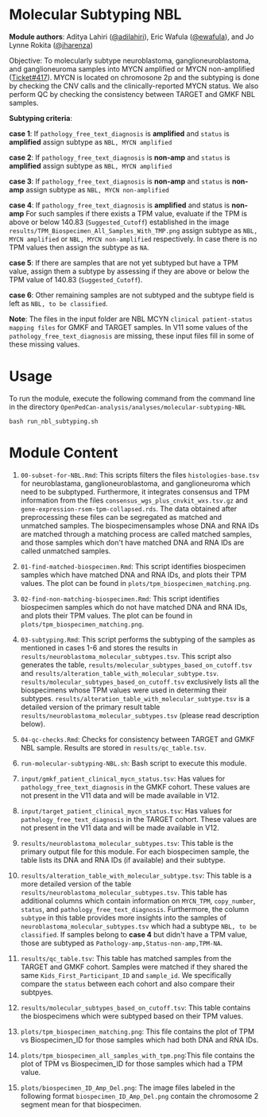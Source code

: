 # Molecular Subtyping NBL
**Module authors**: Aditya Lahiri ([@adilahiri](https://github.com/adilahiri)), Eric Wafula ([@ewafula](https://github.com/ewafula)), and Jo Lynne Rokita ([@jharenza](https://github.com/jharenza))


Objective: To molecularly subtype neuroblastoma, ganglioneuroblastoma, and ganglioneuroma samples into MYCN 
amplified or MYCN non-amplified ([Ticket#417](https://github.com/PediatricOpenTargets/ticket-tracker/issues/417)).
MYCN is located on chromosone 2p and the subtyping is done by checking the CNV calls and the
clinically-reported MYCN status. We also perform QC by checking the consistency between TARGET and GMKF NBL samples.

**Subtyping criteria**:

**case 1**:
If `pathology_free_text_diagnosis` is **amplified** and `status` is **amplified** assign subtype as `NBL, MYCN amplified`

**case 2**:
If `pathology_free_text_diagnosis` is **non-amp** and `status` is **amplified** assign subtype as `NBL, MYCN amplified`

**case 3**:
If `pathology_free_text_diagnosis` is **non-amp** and `status` is **non-amp** assign subtype as `NBL, MYCN non-amplified`

**case 4**:
If `pathology_free_text_diagnosis` is **amplified** and status is **non-amp**
For such samples if there exists a TPM value, evaluate if the TPM is above or below 140.83 (`Suggested_Cutoff`) established in the image `results/TPM_Biospecimen_All_Samples_With_TMP.png` assign subtype as `NBL, MYCN amplified` or `NBL, MYCN non-amplified` respectively.  In case there is no TPM values then assign the subtype as `NA`. 

**case 5**:
If there are samples that are not yet subtyped but have a TPM value, assign them a subtype by assessing if they are above or below
the TPM value of 140.83 (`Suggested_Cutoff`).  

**case 6**:
Other remaining samples are not subtyped and the subtype field is left as `NBL, to be classified`.

**Note**: The files in the input folder are NBL MCYN `clinical patient-status mapping files` for GMKF and TARGET samples. In V11 some values of the `pathology_free_text_diagnosis` are missing, these input files fill in some of these missing values. 

# Usage
To run the module, execute the following command from the command line in the directory `OpenPedCan-analysis/analyses/molecular-subtyping-NBL` 

`bash run_nbl_subtyping.sh `

# Module Content
1. `00-subset-for-NBL.Rmd`: This scripts filters the files `histologies-base.tsv` for neuroblastama, ganglioneuroblastoma, and ganglioneuroma which need to be subptyped. Furthermore, it integrates consensus and TPM information from the files `consensus_wgs_plus_cnvkit_wxs.tsv.gz` and `gene-expression-rsem-tpm-collapsed.rds`. The data obtained after preprocessing these 
files can be segregated as matched and unmatched samples. The biospecimensamples whose DNA and RNA IDs are matched through a matching process are called matched samples, and those samples which don't have matched DNA and RNA IDs are called unmatched samples. 

2. `01-find-matched-biospecimen.Rmd`: This script identifies biospecimen samples which have matched DNA and RNA IDs,
and plots their TPM values. The plot can be found in `plots/tpm_biospecimen_matching.png`.

3. `02-find-non-matching-biospecimen.Rmd`: This script identifies biospecimen samples which do not have matched DNA and RNA IDs,
and plots their TPM values. The plot can be found in `plots/tpm_biospecimen_matching.png`. 

4. `03-subtyping.Rmd`: This script performs the subtyping of the samples as mentioned in cases 1-6 and stores the results in
 `results/neuroblastoma_molecular_subtypes.tsv`. This script also generates the table, `results/molecular_subtypes_based_on_cutoff.tsv` and `results/alteration_table_with_molecular_subtype.tsv`. `results/molecular_subtypes_based_on_cutoff.tsv` exclusively lists all the biospecimens whose TPM values were used in determing
 their subtypes. `results/alteration_table_with_molecular_subtype.tsv` is a detailed version of the primary result table `results/neuroblastoma_molecular_subtypes.tsv` (please read description below).

5. `04-qc-checks.Rmd`: Checks for consistency between TARGET and GMKF NBL sample. Results are stored in `results/qc_table.tsv`.

6. `run-molecular-subtyping-NBL.sh`: Bash script to execute this module. 

7. `input/gmkf_patient_clinical_mycn_status.tsv`: Has values for `pathology_free_text_diagnosis` in the GMKF cohort. These values are not present in the V11 data and will be made available in V12.

8. `input/target_patient_clinical_mycn_status.tsv`: Has values for `pathology_free_text_diagnosis` in the TARGET cohort. These values are not present in the V11 data and will be made available in V12.

9. `results/neuroblastoma_molecular_subtypes.tsv`: This table is the primary output file for this module. For each biospecimen sample, the table  lists its DNA and RNA IDs (if available) and their subtype. 

10. `results/alteration_table_with_molecular_subtype.tsv`: This table is a more detailed version of the table `results/neuroblastoma_molecular_subtypes.tsv`. This table has additional columns which contain information on `MYCN_TPM`,	`copy_number`,	`status`, and	`pathology_free_text_diagnosis`. Furthermore, the column `subtype` in this table provides more insights into the samples of `neuroblastoma_molecular_subtypes.tsv` which had a subtype `NBL, to be classified`. If samples belong to **case 4** but didn't have a TPM value, those are subtyped as `Pathology-amp,Status-non-amp,TPM-NA`. 

11. `results/qc_table.tsv`: This table has matched samples from the TARGET and GMKF cohort. Samples were matched if they shared the same `Kids_First_Participant_ID` and `sample_id`. We specifically compare the `status` between each cohort and also compare their subtpyes. 

12. `results/molecular_subtypes_based_on_cutoff.tsv`: This table contains the biospecimens which were subtyped based on their TPM values.  

11. `plots/tpm_biospecimen_matching.png`: This file contains the plot of TPM vs Biospecimen_ID for those samples which had both DNA and RNA IDs. 


13. `plots/tpm_biospecimen_all_samples_with_tpm.png`:This file contains the plot of TPM vs Biospecimen_ID for those samples which had a TPM value. 

14. `plots/biospecimen_ID_Amp_Del.png`: The image files labeled in the following format `biospecimen_ID_Amp_Del.png` contain the chromosome 2 segment mean for that biospecimen.




